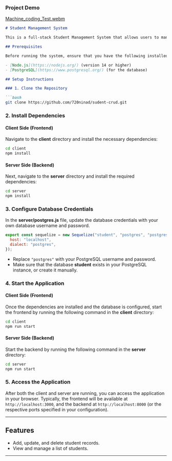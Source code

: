 ### Project Demo
[Machine_coding_Test.webm](https://github.com/user-attachments/assets/2b298f16-b814-4bbf-a3b6-a74affe9254e)

```markdown
# Student Management System

This is a full-stack Student Management System that allows users to manage student records efficiently. The system is divided into two main parts: the **Client** (frontend) and the **Server** (backend). 

## Prerequisites

Before running the system, ensure that you have the following installed:

- [Node.js](https://nodejs.org/) (version 14 or higher)
- [PostgreSQL](https://www.postgresql.org/) (for the database)

## Setup Instructions

### 1. Clone the Repository

```bash
git clone https://github.com/720ninad/sudent-crud.git
```

### 2. Install Dependencies

#### Client Side (Frontend)

Navigate to the **client** directory and install the necessary dependencies:

```bash
cd client
npm install
```

#### Server Side (Backend)

Next, navigate to the **server** directory and install the required dependencies:

```bash
cd server
npm install
```

### 3. Configure Database Credentials

In the **server/postgres.js** file, update the database credentials with your own database username and password.

```javascript
export const sequelize = new Sequelize("student", "postgres", "postgres", {
  host: "localhost",
  dialect: "postgres",
});
```

- Replace `"postgres"` with your PostgreSQL username and password.
- Make sure that the database **student** exists in your PostgreSQL instance, or create it manually.

### 4. Start the Application

#### Client Side (Frontend)

Once the dependencies are installed and the database is configured, start the frontend by running the following command in the **client** directory:

```bash
cd client
npm run start
```

#### Server Side (Backend)

Start the backend by running the following command in the **server** directory:

```bash
cd server
npm run start
```

### 5. Access the Application

After both the client and server are running, you can access the application in your browser. Typically, the frontend will be available at `http://localhost:3000`, and the backend at `http://localhost:8000` (or the respective ports specified in your configuration).

---

## Features

- Add, update, and delete student records.
- View and manage a list of students.

---

